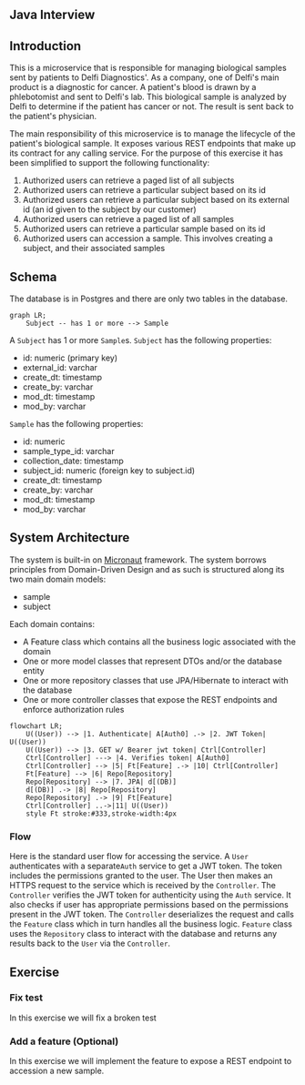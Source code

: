 ## Java Interview
## Introduction
This is a microservice that is responsible for managing biological samples sent by patients to Delfi Diagnostics'. As a
company, one of Delfi's main product is a diagnostic for cancer. A patient's blood is drawn by a phlebotomist and sent to
Delfi's lab. This biological sample is analyzed by Delfi to determine if the patient has cancer or not. The result is
sent back to the patient's physician.

The main responsibility of this microservice is to manage the lifecycle of the patient's biological sample. It exposes
various REST endpoints that make up its contract for any calling service. For the purpose
of this exercise it has been simplified to support the following functionality:

1. Authorized users can retrieve a paged list of all subjects
2. Authorized users can retrieve a particular subject based on its id
3. Authorized users can retrieve a particular subject based on its external id (an id given to the subject by our customer) 
4. Authorized users can retrieve a paged list of all samples
5. Authorized users can retrieve a particular sample based on its id
6. Authorized users can accession a sample. This involves creating a subject, and their associated samples

## Schema
The database is in Postgres and there are only two tables in the database. 
```mermaid
graph LR;
	Subject -- has 1 or more --> Sample
```
A `Subject` has 1 or more `Sample`s. `Subject` has the following properties:
* id: numeric (primary key)
* external_id: varchar
* create_dt: timestamp
* create_by: varchar
* mod_dt: timestamp
* mod_by: varchar

`Sample` has the following properties:
* id: numeric
* sample_type_id: varchar
* collection_date: timestamp
* subject_id: numeric (foreign key to subject.id)
* create_dt: timestamp
* create_by: varchar
* mod_dt: timestamp
* mod_by: varchar
 
## System Architecture
The system is built-in on [Micronaut](https://micronaut.io/) framework. The system borrows principles from Domain-Driven Design 
and as such is structured along its two main domain models:
* sample
* subject

Each domain contains:
* A Feature class which contains all the business logic associated with the domain
* One or more model classes that represent DTOs and/or the database entity
* One or more repository classes that use JPA/Hibernate to interact with the database
* One or more controller classes that expose the REST endpoints and enforce authorization rules

```mermaid
flowchart LR;
	U((User)) --> |1. Authenticate| A[Auth0] .-> |2. JWT Token| U((User))
	U((User)) --> |3. GET w/ Bearer jwt token| Ctrl[Controller]
	Ctrl[Controller] ---> |4. Verifies token| A[Auth0]
	Ctrl[Controller] --> |5| Ft[Feature] .-> |10| Ctrl[Controller]
	Ft[Feature] --> |6| Repo[Repository]
	Repo[Repository] --> |7. JPA| d[(DB)]
	d[(DB)] .-> |8| Repo[Repository]
	Repo[Repository] .-> |9| Ft[Feature]
	Ctrl[Controller] ..->|11| U((User))
	style Ft stroke:#333,stroke-width:4px

```
### Flow
Here is the standard user flow for accessing the service. 
A `User` authenticates with a separate`Auth` service to get a JWT token. The token includes the permissions granted to the user.
The User then makes an HTTPS request to the service which is received by the `Controller`. The `Controller` verifies the JWT
token for authenticity using the `Auth` service. It also checks if user has appropriate permissions based on the permissions
present in the JWT token. The `Controller` deserializes the request and calls the `Feature` class which in turn handles
all the business logic. `Feature` class uses the `Repository` class to interact with the database and returns any results back 
to the `User` via the `Controller`.

## Exercise
### Fix test
In this exercise we will fix a broken test
### Add a feature (Optional)
In this exercise we will implement the feature to expose a REST endpoint to accession a new sample.